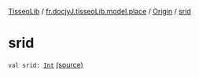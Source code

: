 [TisseoLib](../../index.md) / [fr.docjyJ.tisseoLib.model.place](../index.md) / [Origin](index.md) / [srid](./srid.md)

# srid

`val srid: `[`Int`](https://kotlinlang.org/api/latest/jvm/stdlib/kotlin/-int/index.html) [(source)](https://github.com/docjyj/tisseoLib/tree/master/src/main/kotlin/fr/docjyJ/tisseoLib/model/place/Origin.kt#L8)